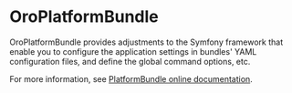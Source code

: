 # OroPlatformBundle

OroPlatformBundle provides adjustments to the Symfony framework that enable you to configure the application settings in bundles' YAML configuration files, and define the global command options, etc.

For more information, see [PlatformBundle online documentation](https://doc.oroinc.com/bundles/platform/PlatformBundle/).
